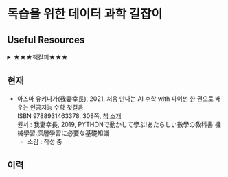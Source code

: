 # 독습을 위한 데이터 과학 길잡이
## Useful Resources

<details><summary>★★★책갈피★★★</summary><div markdown="3">
  
<font size=4>**소제목**</font>  

⏰ **여기서 잠깐** : 경고(Warning)가 나타납니다. 정상인가요?  

**【Note】** 넘파이 로그 함수는 np.log( )와 np.log10( )이 있습니다. 

⛱️ **확인 문제** : 과대적합과 과소적합에 대한 이해를 돕기 위해

📝 훈련 세트와 테스트 세트의 점수를 비교했을 때 훈련 세트가 너무 높으면 과대적합, 그 반대이거나 두 점수가 모두 낮으면 과소적합입니다.

+ 자주 사용되는 기능
  - my.printCheatSheet('sklearn', [0,None]) # 0:차례, 1:Data, 2:Model, 3:훈련, 4:예측, 5:평가, 6:개량, 7:기본 예시
  - Tex [MathJax](https://www.onemathematicalcat.org/MathJaxDocumentation/MathJaxKorean/TeXSyntax_ko.html), [koWiki](https://ko.wikipedia.org/wiki/위키백과:TeX_문법)
+ CheatSheet, Usefule Blog, ... (cf: tensorflow privacy https://github.com/tensorflow/privacy )

|ⓟypi,ⓦiki|Python|numpy|scipy|sympy|matplotlib|pandas|sklearn|pycaret|tf2|statsmodels|rpy2|sqlite|postgresql|re|spacy|
|:---|:---:|:---:|:---:|:---:|:---:|:---:|:---:|:---:|:---:|:---:|:---:|:---:|:---:|:---:|:---:|
|Homepage|[○](https://docs.python.org/3), [○](https://www.python.org/doc/), <a href="https://en.wikipedia.org/wiki/Python_(programming_language)" target="_blank">ⓦ</a>|[○](https://numpy.org/), [ⓦ](https://en.wikipedia.org/wiki/NumPy)|[○](https://scipy.org), [ⓦ](https://en.wikipedia.org/wiki/SciPy)|[○](https://www.sympy.org), [ⓦ](https://en.wikipedia.org/wiki/SymPy)|[○](https://matplotlib.org), [ⓦ](https://en.wikipedia.org/wiki/Matplotlib)|[○](https://pandas.pydata.org/), <a href="https://en.wikipedia.org/wiki/Pandas_(software)" target="_blank">ⓦ</a>|[○](https://www.sklearn.org), [ⓦ](https://en.wikipedia.org/wiki/Scikit-learn)|[○](https://pycaret.org),[ⓖ](https://github.com/pycaret/pycaret)|[ⓣ](https://www.tensorflow.org/), [ⓚ](https://keras.io), [ⓦ](https://en.wikipedia.org/wiki/TensorFlow)|[○](https://www.statsmodels.org), [ⓖ](https://github.com/statsmodels/statsmodels), [ⓟ](https://pypi.org/project/statsmodels)|[○](https://rpy2.github.io/)|[○](https://www.sqlite.org), [○](https://docs.python.org/3/library/sqlite3.html), [ⓦ](https://en.wikipedia.org/wiki/SQLite)|[○](https://www.postgresql.org), [○](https://www.psycopg.org), [ⓦ](https://en.wikipedia.org/wiki/PostgreSQL)|[○](https://docs.python.org/3/library/re.html), [○](https://pypi.org/project/regex), [ⓦ](https://en.wikipedia.org/wiki/Regular_expression)|[○](https://spacy.io/), [ⓟ](https://pypi.org/project/spacy/), [ⓦ](https://en.wikipedia.org/wiki/SpaCy)|
|Tutorial|[○](https://docs.python.org/3/tutorial/)|[○](https://numpy.org/doc/stable/user/tutorials_index.html)|[○](https://docs.scipy.org/doc/scipy/reference/tutorial)|[○](https://docs.sympy.org/latest/tutorial/index.html)|[○](https://matplotlib.org/stable/tutorials/index.html)|[○](https://pandas.pydata.org/pandas-docs/stable/getting_started/intro_tutorials/index.html)|[○](https://www.sklearn.org/tutorial/index.html), [map](https://www.sklearn.org/tutorial/machine_learning_map/index.html)|[○](https://pycaret.readthedocs.io/en/latest/tutorials.html)||[○](https://www.statsmodels.org/stable/user-guide.html)|[○](https://rpy2.github.io/doc/latest/html/introduction.html)|||[○](https://docs.python.org/3/howto/regex.html)|[○](https://spacy.io/usage/spacy-101)|
|(API)Ref.|[Lib](https://docs.python.org/3/library), [Lang](https://docs.python.org/3.9/reference)|[○](https://numpy.org/doc/stable/reference/)|[○](https://docs.scipy.org/doc/scipy/reference/)|[○](https://docs.sympy.org/latest/index.html)|[○](https://matplotlib.org/stable/contents.html)|[○](https://pandas.pydata.org/pandas-docs/stable/reference/index.html)|[○](https://www.sklearn.org/modules/classes.html)|[○](https://pycaret.readthedocs.io/en/latest/api/classification.html)||[○](https://www.statsmodels.org/stable/api.html)|[○](https://rpy2.github.io/doc/latest/html/index.html)||||[○](https://spacy.io/api)|
|CheatSheet||[1](https://github.com/rougier/numpy-100), [2](https://www.kaggle.com/utsav15/100-numpy-exercises), [3](http://taewan.kim/post/numpy_cheat_sheet)||||[1](https://towardsdatascience.com/pandas-cheat-sheet-7e2ea6526be9), [2](https://www.dataquest.io/blog/pandas-cheat-sheet/), [3](https://www.educative.io/blog/python-pandas-tutorial), [4](https://github.com/corazzon/cracking-the-pandas-cheat-sheet)|[○](https://www.datacamp.com/community/blog/scikit-learn-cheat-sheet)|[Guide](https://pycaret.org/guide/)|||||||[①](https://www.datacamp.com/community/blog/spacy-cheatsheet)|
|Web Ref.|[①](https://www.tutorialspoint.com/python)|[①](https://www.tutorialspoint.com/numpy)|[①](https://www.tutorialspoint.com/scipy)|[①](https://www.tutorialspoint.com/sympy)|[①](https://www.tutorialspoint.com/matplotlib), [seaborn](https://www.tutorialspoint.com/seaborn)|[①](https://www.tutorialspoint.com/python_pandas)|[①](https://www.tutorialspoint.com/scikit_learn), [②](https://www.datacamp.com/community/tutorials/machine-learning-python)||[ⓣ](https://www.tutorialspoint.com/tensorflow), [ⓚ](https://www.tutorialspoint.com/keras), [ⓚ2](https://www.tutorialspoint.com/deep_learning_with_keras)|[통계](https://www.tutorialspoint.com/statistics), [patsy](https://github.com/pydata/patsy)||[①](https://www.sqlitetutorial.net/), [②](https://www.tutorialspoint.com/sqlite), [③](https://www.tutorialspoint.com/python_sqlite)|[①](https://www.postgresqltutorial.com/), [②](https://www.tutorialspoint.com/postgresql), [③](https://www.tutorialspoint.com/python_postgresql)|[①](https://regexone.com/)|[nltk](https://www.nltk.org), [nlp](https://www.tutorialspoint.com/natural_language_processing)|
 
ㅇ 마크다운 일반 사항   
  - https://ko.wikipedia.org/wiki/마크다운 및 [마크다운 문법](https://simhyejin.github.io/2016/06/30/Markdown-syntax/) 참조 
  - https://www.tablesgenerator.com/markdown_tables  
  - https://github.com/adam-p/markdown-here/wiki/Markdown-Cheatsheet  
  
ㅇ 마크다운 수식 입력에 대한 참고 URL, [Local PC Daum Equation Editor](http://s1.daumcdn.net/editor/fp/service_nc/pencil/Pencil_chromestore.html)로 Chrome에서 입력함  
  - https://www.mathjax.org/  
  - https://en.wikibooks.org/wiki/LaTeX/Mathematics  
  - [MathJax basic tutorial and quick reference](https://math.meta.stackexchange.com/questions/5020/mathjax-basic-tutorial-and-quick-reference)  
  - [MathJax 연습 가능한 곳](http://jsbin.com/zimuxulawu/edit?html,output), [MathJax 코드 제안](http://detexify.kirelabs.org/classify.html)
 
  </div></details>

## 현재 
+ 아즈마 유키나가(我妻幸長), 2021, 처음 만나는 AI 수학 with 파이썬 한 권으로 배우는 인공지능 수학 첫걸음  
  ISBN 9788931463378, 308쪽, [책 소개](https://www.youngjin.com/book/book_detail.asp?prod_cd=9788931463378&seq=6775)  
  원서 : 我妻幸長, 2019, PYTHONで動かして學ぶ!あたらしい數學の敎科書 機械學習.深層學習に必要な基礎知識  
  - 소감 : 작성 중

## 이력
